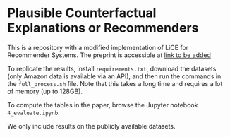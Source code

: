 # Plausible Counterfactual Explanations or Recommenders

This is a repository with a modified implementation of LiCE for Recommender Systems. The preprint is accessible at [link to be added]()

To replicate the results, install `requirements.txt`, download the datasets (only Amazon data is available via an API), and then run the commands in the `full_process.sh` file. Note that this takes a long time and requires a lot of memory (up to 128GB).

To compute the tables in the paper, browse the Jupyter notebook `4_evaluate.ipynb`.

We only include results on the publicly available datasets.
